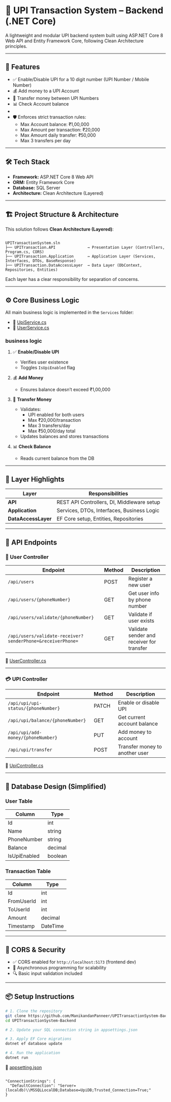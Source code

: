 
# 💸 UPI Transaction System – Backend (.NET Core)

A lightweight and modular UPI backend system built using ASP.NET Core 8 Web API and Entity Framework Core, following Clean Architecture principles.

---

## 🚀 Features

- ✅ Enable/Disable UPI for a 10 digit number (UPI Number / Mobile Number)
- 💰 Add money to a UPI Account
- 🔄 Transfer money between UPI Numbers
- 📊 Check Account balance
- 
- 🛡️ Enforces strict transaction rules:
  - Max Account balance: ₹1,00,000
  - Max Amount per transaction: ₹20,000
  - Max Amount daily transfer: ₹50,000
  - Max 3 transfers per day

---

## 🛠️ Tech Stack

- **Framework:** ASP.NET Core 8 Web API  
- **ORM:** Entity Framework Core  
- **Database:** SQL Server  
- **Architecture:** Clean Architecture (Layered)

---

## 🏗️ Project Structure & Architecture

This solution follows **Clean Architecture (Layered)**:

```

UPITransactionSystem.sln
├── UPITransaction.API              → Presentation Layer (Controllers, Program.cs, CORS)
├── UPITransaction.Application      → Application Layer (Services, Interfaces, DTOs, BaseResponse)
├── UPITransaction.DataAccessLayer  → Data Layer (DbContext, Repositories, Entities)

````

Each layer has a clear responsibility for separation of concerns.

---

## ⚙️ Core Business Logic

All main business logic is implemented in the `Services` folder:

- 🔗 [UpiService.cs](https://github.com/ManikandanPanneer/UPITransactionSystem-Backend/blob/main/UPITransaction.Application/Services/UpiService.cs)
- 🔗 [UserService.cs](https://github.com/ManikandanPanneer/UPITransactionSystem-Backend/blob/main/UPITransaction.Application/Services/UserService.cs)

### business logic

1. ✅ **Enable/Disable UPI**
   - Verifies user existence
   - Toggles `IsUpiEnabled` flag

2. 💰 **Add Money**
   - Ensures balance doesn’t exceed ₹1,00,000

3. 🔄 **Transfer Money**
   - Validates:
     - UPI enabled for both users
     - Max ₹20,000/transaction
     - Max 3 transfers/day
     - Max ₹50,000/day total
   - Updates balances and stores transactions

4. 📊 **Check Balance**
   - Reads current balance from the DB

---

## 📂 Layer Highlights

| Layer                     | Responsibilities                             |
|---------------------------|----------------------------------------------|
| **API**                   | REST API Controllers, DI, Middleware setup   |
| **Application**           | Services, DTOs, Interfaces, Business Logic   |
| **DataAccessLayer**       | EF Core setup, Entities, Repositories        |

---

## 🔁 API Endpoints

### 👤 User Controller

| Endpoint                                                    | Method | Description                               |
|-------------------------------------------------------------|--------|-------------------------------------------|
| `/api/users`                                                | POST   | Register a new user                       |
| `/api/users/{phoneNumber}`                                  | GET    | Get user info by phone number             |
| `/api/users/validate/{phoneNumber}`                         | GET    | Validate if user exists                   |
| `/api/users/validate-receiver?senderPhone=&receiverPhone=`  | GET    | Validate sender and receiver for transfer |

🔗 [UserController.cs](https://github.com/ManikandanPanneer/UPITransactionSystem-Backend/blob/main/UPITransaction.API/Controllers/UserController.cs)

---

### 💳 UPI Controller

| Endpoint                              | Method | Description                    |
|---------------------------------------|--------|--------------------------------|
| `/api/upi/upi-status/{phoneNumber}`   | PATCH  | Enable or disable UPI          |
| `/api/upi/balance/{phoneNumber}`      | GET    | Get current account balance    |
| `/api/upi/add-money/{phoneNumber}`    | PUT    | Add money to account           |
| `/api/upi/transfer`                   | POST   | Transfer money to another user |

🔗 [UpiController.cs](https://github.com/ManikandanPanneer/UPITransactionSystem-Backend/blob/main/UPITransaction.API/Controllers/UpiController.cs)

---

## 🧱 Database Design (Simplified)

### User Table

| Column        | Type      |
|---------------|-----------|
| Id            | int       |
| Name          | string    |
| PhoneNumber   | string    |
| Balance       | decimal   |
| IsUpiEnabled  | boolean   |

### Transaction Table

| Column        | Type      |
|---------------|-----------|
| Id            | int       |
| FromUserId    | int       |
| ToUserId      | int       |
| Amount        | decimal   |
| Timestamp     | DateTime  |

---

## 🔐 CORS & Security

- ✅ CORS enabled for `http://localhost:5173` (frontend dev)
- 🧵 Asynchronous programming for scalability
- 🔍 Basic input validation included

---

## 📦 Setup Instructions

```bash
# 1. Clone the repository
git clone https://github.com/ManikandanPanneer/UPITransactionSystem-Backend.git
cd UPITransactionSystem-Backend

# 2. Update your SQL connection string in appsettings.json

# 3. Apply EF Core migrations
dotnet ef database update

# 4. Run the application
dotnet run
````

🔗 [appsetting.json](https://github.com/ManikandanPanneer/UPITransactionSystem-Backend/blob/main/UPITransaction.API/appsettings.json)

```

"ConnectionStrings": {
  "DefaultConnection": "Server=(localdb)\\MSSQLLocalDB;Database=UpiDB;Trusted_Connection=True;"
}

````

